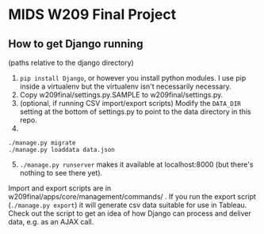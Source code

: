 # MIDS W209 Final Project

## How to get Django running

(paths relative to the django directory)

1. `pip install Django`, or however you install python modules. I use pip inside a virtualenv but the virtualenv isn't necessarily necessary.
2. Copy w209final/settings.py.SAMPLE to w209final/settings.py. 
3. (optional, if running CSV import/export scripts) Modify the `DATA_DIR` setting at the bottom of settings.py to point to the data directory in this repo.
4. 
```
./manage.py migrate
./manage.py loaddata data.json
```
5. `./manage.py runserver` makes it available at localhost:8000 (but there's nothing to see there yet).

Import and export scripts are in w209final/apps/core/management/commands/ . If you run the export script (`./manage.py export`) it will generate csv data suitable for use in Tableau. Check out the script to get an idea of how Django can process and deliver data, e.g. as an AJAX call.